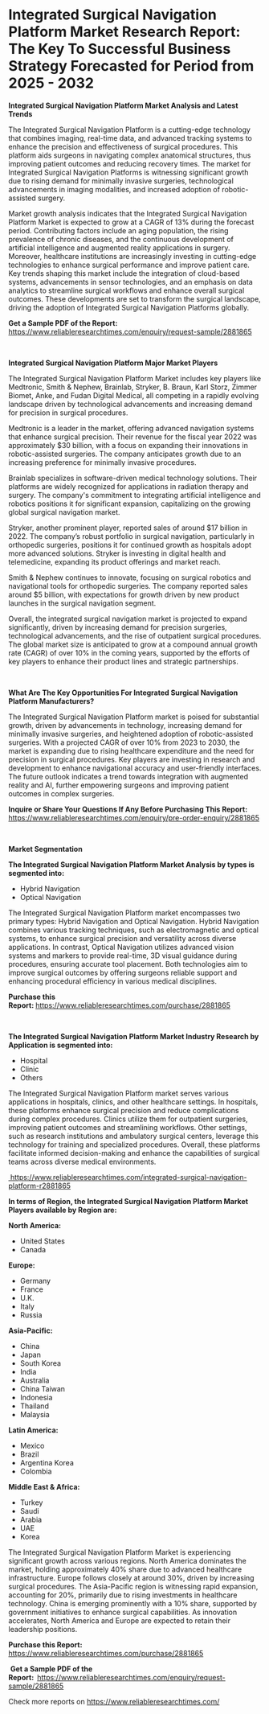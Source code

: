 <p><h1>Integrated Surgical Navigation Platform Market Research Report: The Key To Successful Business Strategy Forecasted for Period from 2025 - 2032</h1></p><p><strong>Integrated Surgical Navigation Platform Market Analysis and Latest Trends</strong></p>
<p><p>The Integrated Surgical Navigation Platform is a cutting-edge technology that combines imaging, real-time data, and advanced tracking systems to enhance the precision and effectiveness of surgical procedures. This platform aids surgeons in navigating complex anatomical structures, thus improving patient outcomes and reducing recovery times. The market for Integrated Surgical Navigation Platforms is witnessing significant growth due to rising demand for minimally invasive surgeries, technological advancements in imaging modalities, and increased adoption of robotic-assisted surgery.</p><p>Market growth analysis indicates that the Integrated Surgical Navigation Platform Market is expected to grow at a CAGR of 13% during the forecast period. Contributing factors include an aging population, the rising prevalence of chronic diseases, and the continuous development of artificial intelligence and augmented reality applications in surgery. Moreover, healthcare institutions are increasingly investing in cutting-edge technologies to enhance surgical performance and improve patient care. Key trends shaping this market include the integration of cloud-based systems, advancements in sensor technologies, and an emphasis on data analytics to streamline surgical workflows and enhance overall surgical outcomes. These developments are set to transform the surgical landscape, driving the adoption of Integrated Surgical Navigation Platforms globally.</p></p>
<p><strong>Get a Sample PDF of the Report:&nbsp;</strong> <a href="https://www.reliableresearchtimes.com/enquiry/request-sample/2881865?utm_campaign=2989&utm_medium=2&utm_source=Github&utm_content=ia&utm_term=12032025&utm_id=integrated-surgical-navigation-platform">https://www.reliableresearchtimes.com/enquiry/request-sample/2881865</a></p>
<p>&nbsp;</p>
<p><strong>Integrated Surgical Navigation Platform Major Market Players</strong></p>
<p><p>The Integrated Surgical Navigation Platform Market includes key players like Medtronic, Smith & Nephew, Brainlab, Stryker, B. Braun, Karl Storz, Zimmer Biomet, Anke, and Fudan Digital Medical, all competing in a rapidly evolving landscape driven by technological advancements and increasing demand for precision in surgical procedures.</p><p>Medtronic is a leader in the market, offering advanced navigation systems that enhance surgical precision. Their revenue for the fiscal year 2022 was approximately $30 billion, with a focus on expanding their innovations in robotic-assisted surgeries. The company anticipates growth due to an increasing preference for minimally invasive procedures.</p><p>Brainlab specializes in software-driven medical technology solutions. Their platforms are widely recognized for applications in radiation therapy and surgery. The company's commitment to integrating artificial intelligence and robotics positions it for significant expansion, capitalizing on the growing global surgical navigation market.</p><p>Stryker, another prominent player, reported sales of around $17 billion in 2022. The company’s robust portfolio in surgical navigation, particularly in orthopedic surgeries, positions it for continued growth as hospitals adopt more advanced solutions. Stryker is investing in digital health and telemedicine, expanding its product offerings and market reach.</p><p>Smith & Nephew continues to innovate, focusing on surgical robotics and navigational tools for orthopedic surgeries. The company reported sales around $5 billion, with expectations for growth driven by new product launches in the surgical navigation segment.</p><p>Overall, the integrated surgical navigation market is projected to expand significantly, driven by increasing demand for precision surgeries, technological advancements, and the rise of outpatient surgical procedures. The global market size is anticipated to grow at a compound annual growth rate (CAGR) of over 10% in the coming years, supported by the efforts of key players to enhance their product lines and strategic partnerships.</p></p>
<p>&nbsp;</p>
<p><strong>What Are The Key Opportunities For Integrated Surgical Navigation Platform Manufacturers?</strong></p>
<p><p>The Integrated Surgical Navigation Platform market is poised for substantial growth, driven by advancements in technology, increasing demand for minimally invasive surgeries, and heightened adoption of robotic-assisted surgeries. With a projected CAGR of over 10% from 2023 to 2030, the market is expanding due to rising healthcare expenditure and the need for precision in surgical procedures. Key players are investing in research and development to enhance navigational accuracy and user-friendly interfaces. The future outlook indicates a trend towards integration with augmented reality and AI, further empowering surgeons and improving patient outcomes in complex surgeries.</p></p>
<p><strong>Inquire or Share Your Questions If Any Before Purchasing This Report:</strong> <a href="https://www.reliableresearchtimes.com/enquiry/pre-order-enquiry/2881865?utm_campaign=2989&utm_medium=2&utm_source=Github&utm_content=ia&utm_term=12032025&utm_id=integrated-surgical-navigation-platform">https://www.reliableresearchtimes.com/enquiry/pre-order-enquiry/2881865</a></p>
<p>&nbsp;</p>
<p><strong>Market Segmentation</strong></p>
<p><strong>The Integrated Surgical Navigation Platform Market Analysis by types is segmented into:</strong></p>
<p><ul><li>Hybrid Navigation</li><li>Optical Navigation</li></ul></p>
<p><p>The Integrated Surgical Navigation Platform market encompasses two primary types: Hybrid Navigation and Optical Navigation. Hybrid Navigation combines various tracking techniques, such as electromagnetic and optical systems, to enhance surgical precision and versatility across diverse applications. In contrast, Optical Navigation utilizes advanced vision systems and markers to provide real-time, 3D visual guidance during procedures, ensuring accurate tool placement. Both technologies aim to improve surgical outcomes by offering surgeons reliable support and enhancing procedural efficiency in various medical disciplines.</p></p>
<p><strong>Purchase this Report:&nbsp;</strong><a href="https://www.reliableresearchtimes.com/purchase/2881865?utm_campaign=2989&utm_medium=2&utm_source=Github&utm_content=ia&utm_term=12032025&utm_id=integrated-surgical-navigation-platform">https://www.reliableresearchtimes.com/purchase/2881865</a></p>
<p>&nbsp;</p>
<p><strong>The Integrated Surgical Navigation Platform Market Industry Research by Application is segmented into:</strong></p>
<p><ul><li>Hospital</li><li>Clinic</li><li>Others</li></ul></p>
<p><p>The Integrated Surgical Navigation Platform market serves various applications in hospitals, clinics, and other healthcare settings. In hospitals, these platforms enhance surgical precision and reduce complications during complex procedures. Clinics utilize them for outpatient surgeries, improving patient outcomes and streamlining workflows. Other settings, such as research institutions and ambulatory surgical centers, leverage this technology for training and specialized procedures. Overall, these platforms facilitate informed decision-making and enhance the capabilities of surgical teams across diverse medical environments.</p></p>
<p><a href="https://www.reliableresearchtimes.com/integrated-surgical-navigation-platform-r2881865?utm_campaign=2989&utm_medium=2&utm_source=Github&utm_content=ia&utm_term=12032025&utm_id=integrated-surgical-navigation-platform">&nbsp;https://www.reliableresearchtimes.com/integrated-surgical-navigation-platform-r2881865</a></p>
<p><strong>In terms of Region, the Integrated Surgical Navigation Platform Market Players available by Region are:</strong></p>
<p>
    <p> <strong> North America: </strong>
        <ul>
            <li>United States</li>
            <li>Canada</li>
        </ul>
        </p> 
    <p> <strong> Europe: </strong>
        <ul>
            <li>Germany</li>
            <li>France</li>
            <li>U.K.</li>
            <li>Italy</li>
            <li>Russia</li>
        </ul>
        </p> 
    <p> <strong> Asia-Pacific: </strong>
        <ul>
            <li>China</li>
            <li>Japan</li>
            <li>South Korea</li>
            <li>India</li>
            <li>Australia</li>
            <li>China Taiwan</li>
            <li>Indonesia</li>
            <li>Thailand</li>
            <li>Malaysia</li>
        </ul>
        </p> 
    <p> <strong> Latin America: </strong>
        <ul>
            <li>Mexico</li>
            <li>Brazil</li>
            <li>Argentina Korea</li>
            <li>Colombia</li>
        </ul>
        </p> 
    <p> <strong> Middle East & Africa: </strong>
        <ul>
            <li>Turkey</li>
            <li>Saudi</li>
            <li>Arabia</li>
            <li>UAE</li>
            <li>Korea</li>
        </ul>
    </p>
    </p>
<p><p>The Integrated Surgical Navigation Platform Market is experiencing significant growth across various regions. North America dominates the market, holding approximately 40% share due to advanced healthcare infrastructure. Europe follows closely at around 30%, driven by increasing surgical procedures. The Asia-Pacific region is witnessing rapid expansion, accounting for 20%, primarily due to rising investments in healthcare technology. China is emerging prominently with a 10% share, supported by government initiatives to enhance surgical capabilities. As innovation accelerates, North America and Europe are expected to retain their leadership positions.</p></p>
<p><strong>Purchase this Report: </strong><a href="https://www.reliableresearchtimes.com/purchase/2881865?utm_campaign=2989&utm_medium=2&utm_source=Github&utm_content=ia&utm_term=12032025&utm_id=integrated-surgical-navigation-platform">https://www.reliableresearchtimes.com/purchase/2881865</a></p>
<p>&nbsp;<strong>Get a Sample PDF of the Report:&nbsp;&nbsp;</strong><a href="https://www.reliableresearchtimes.com/enquiry/request-sample/2881865?utm_campaign=2989&utm_medium=2&utm_source=Github&utm_content=ia&utm_term=12032025&utm_id=integrated-surgical-navigation-platform">https://www.reliableresearchtimes.com/enquiry/request-sample/2881865</a></p>
<p><strong></strong></p>
<p>Check more reports on <a href="https://www.reliableresearchtimes.com/?utm_campaign=2989&utm_medium=2&utm_source=Github&utm_content=ia&utm_term=12032025&utm_id=integrated-surgical-navigation-platform">https://www.reliableresearchtimes.com/</a></p>